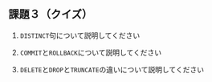 ## 課題３（クイズ）

1. `DISTINCT`句について説明してください

2. `COMMIT`と`ROLLBACK`について説明してください

3. `DELETE`と`DROP`と`TRUNCATE`の違いについて説明してください

